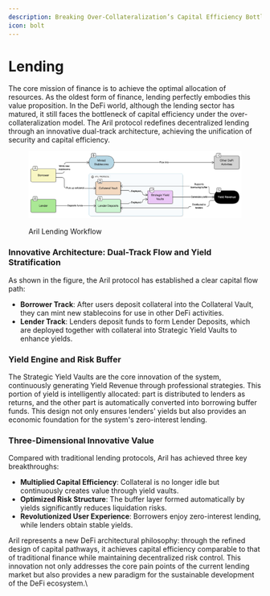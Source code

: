 ```yaml
---
description: Breaking Over-Collateralization’s Capital Efficiency Bottleneck
icon: bolt
---
```


# Lending

The core mission of finance is to achieve the optimal allocation of resources. As the oldest form of finance, lending perfectly embodies this value proposition. In the DeFi world, although the lending sector has matured, it still faces the bottleneck of capital efficiency under the over-collateralization model. The Aril protocol redefines decentralized lending through an innovative dual-track architecture, achieving the unification of security and capital efficiency.

<div data-with-frame="true"><figure><img src="../.gitbook/assets/lending-struct.jpeg" alt=""><figcaption><p>Aril Lending Workflow</p></figcaption></figure></div>

### Innovative Architecture: Dual-Track Flow and Yield Stratification

As shown in the figure, the Aril protocol has established a clear capital flow path:

* **Borrower Track**: After users deposit collateral into the Collateral Vault, they can mint new stablecoins for use in other DeFi activities.
* **Lender Track**: Lenders deposit funds to form Lender Deposits, which are deployed together with collateral into Strategic Yield Vaults to enhance yields.

### Yield Engine and Risk Buffer

The Strategic Yield Vaults are the core innovation of the system, continuously generating Yield Revenue through professional strategies. This portion of yield is intelligently allocated: part is distributed to lenders as returns, and the other part is automatically converted into borrowing buffer funds. This design not only ensures lenders' yields but also provides an economic foundation for the system's zero-interest lending.

### Three-Dimensional Innovative Value

Compared with traditional lending protocols, Aril has achieved three key breakthroughs:

* **Multiplied Capital Efficiency**: Collateral is no longer idle but continuously creates value through yield vaults.
* **Optimized Risk Structure**: The buffer layer formed automatically by yields significantly reduces liquidation risks.
* **Revolutionized User Experience**: Borrowers enjoy zero-interest lending, while lenders obtain stable yields.

Aril represents a new DeFi architectural philosophy: through the refined design of capital pathways, it achieves capital efficiency comparable to that of traditional finance while maintaining decentralized risk control. This innovation not only addresses the core pain points of the current lending market but also provides a new paradigm for the sustainable development of the DeFi ecosystem.\
